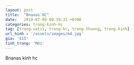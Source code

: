 ```yaml
---
layout: post
title:  "Bnanas HC"
date:   2019-07-09 09:39:33 +0700
categories: trong-kinh-hc
tag: [trong-satis, trong-hc, trong-thuong, trong-kinh] 
url_hinh : '/assets/images/m4.jpg'
gia: '$15'
tinh_trang: 'Mới'
---
```


Bnanas kinh hc